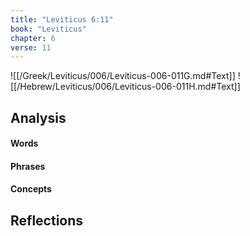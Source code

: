 ```yaml
---
title: "Leviticus 6:11"
book: "Leviticus"
chapter: 6
verse: 11
---
```

![[/Greek/Leviticus/006/Leviticus-006-011G.md#Text]]
![[/Hebrew/Leviticus/006/Leviticus-006-011H.md#Text]]

## Analysis

#### Words

#### Phrases

#### Concepts

## Reflections
